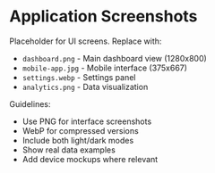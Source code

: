 # Application Screenshots

Placeholder for UI screens. Replace with:
- `dashboard.png` - Main dashboard view (1280x800)
- `mobile-app.jpg` - Mobile interface (375x667)
- `settings.webp` - Settings panel
- `analytics.png` - Data visualization

Guidelines:
- Use PNG for interface screenshots
- WebP for compressed versions
- Include both light/dark modes
- Show real data examples
- Add device mockups where relevant
